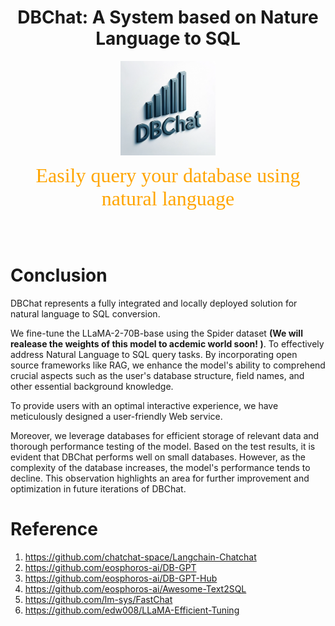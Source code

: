 <h1 align="center">
  DBChat: A System based on Nature Language to SQL
</h1>
<p align="center" width="100%">
  <img src="DBChat.png" alt="DBChat" style="width: 30%; display: block; margin: auto;"></a>
</p>
<p align="center">
  <font face="黑体" color=orange size="6"> Easily query your database using natural language </font>
</p>

</br></br>
# Conclusion
DBChat represents a fully integrated and locally deployed solution for natural language to SQL conversion.  

We fine-tune the LLaMA-2-70B-base using the Spider dataset **(We will realease the weights of this model to acdemic world soon! )**. To effectively address Natural Language to SQL query tasks. By incorporating open source frameworks like RAG, we enhance the model's ability to comprehend crucial aspects such as the user's database structure, field names, and other essential background knowledge.  

To provide users with an optimal interactive experience, we have meticulously designed a user-friendly Web service. 

Moreover, we leverage databases for efficient storage of relevant data and thorough performance testing of the model. Based on the test results, it is evident that DBChat performs well on small databases. However, as the complexity of the database increases, the model's performance tends to decline. This observation highlights an area for further improvement and optimization in future iterations of DBChat.  

# Reference
1. https://github.com/chatchat-space/Langchain-Chatchat
2. https://github.com/eosphoros-ai/DB-GPT
3. https://github.com/eosphoros-ai/DB-GPT-Hub
4. https://github.com/eosphoros-ai/Awesome-Text2SQL
5. https://github.com/lm-sys/FastChat
6. https://github.com/edw008/LLaMA-Efficient-Tuning

